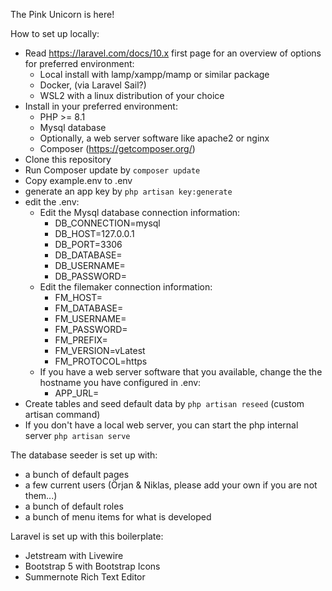 The Pink Unicorn is here!

How to set up locally:

* Read https://laravel.com/docs/10.x first page for an overview of options for preferred environment:
  * Local install with lamp/xampp/mamp or similar package
  * Docker, (via Laravel Sail?)
  * WSL2 with a linux distribution of your choice
* Install in your preferred environment:
  * PHP >= 8.1
  * Mysql database
  * Optionally, a web server software like apache2 or nginx
  * Composer (https://getcomposer.org/)
* Clone this repository
* Run Composer update by `composer update`
* Copy example.env to .env
* generate an app key by `php artisan key:generate` 
* edit the .env:
  * Edit the Mysql database connection information:
    * DB_CONNECTION=mysql
    * DB_HOST=127.0.0.1
    * DB_PORT=3306
    * DB_DATABASE=
    * DB_USERNAME=
    * DB_PASSWORD=
  * Edit the filemaker connection information:
    * FM_HOST=
    * FM_DATABASE=
    * FM_USERNAME=
    * FM_PASSWORD=
    * FM_PREFIX=
    * FM_VERSION=vLatest
    * FM_PROTOCOL=https
  * If you have a web server software that you available, change the the hostname you have configured in .env:
    * APP_URL=
* Create tables and seed default data by `php artisan reseed` (custom artisan command)
* If you don't have a local web server, you can start the php internal server `php artisan serve` 

The database seeder is set up with:
  * a bunch of default pages
  * a few current users (Örjan & Niklas, please add your own if you are not them...)
  * a bunch of default roles
  * a bunch of menu items for what is developed

Laravel is set up with this boilerplate:
  * Jetstream with Livewire
  * Bootstrap 5 with Bootstrap Icons
  * Summernote Rich Text Editor
